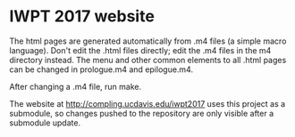 # IWPT 2017 website

The html pages are generated automatically  from .m4 files (a simple macro
language). Don't edit the .html files directly; edit the .m4 files
in the m4 directory instead. The menu and other common elements to all
.html pages can be changed in prologue.m4 and epilogue.m4.

After changing a .m4 file, run make.

The website at http://compling.ucdavis.edu/iwpt2017 uses this project
as a submodule, so changes pushed to the repository are only visible 
after a submodule update. 

